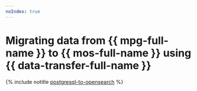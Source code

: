 ```yaml
---
noIndex: true
---
```


# Migrating data from {{ mpg-full-name }} to {{ mos-full-name }} using {{ data-transfer-full-name }}

{% include notitle [postgresql-to-opensearch](../../_tutorials/dataplatform/datatransfer/postgresql-to-opensearch.md) %}